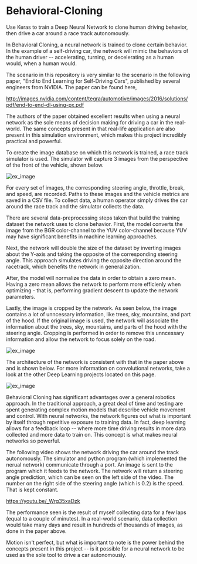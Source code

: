 # Behavioral-Cloning
Use Keras to train a Deep Neural Network to clone human driving behavior, then drive a car around a race track autonomously.

In Behavioral Cloning, a neural network is trained to clone certain behavior. In the example of a self-driving car, the network will mimic the behaviors of the human driver -- accelerating, turning, or decelerating as a human would, when a human would.

The scenario in this repository is very similar to the scenario in the following paper, "End to End Learning for Self-Driving Cars", published by several engineers from NVIDIA. The paper can be found here, 

http://images.nvidia.com/content/tegra/automotive/images/2016/solutions/pdf/end-to-end-dl-using-px.pdf

The authors of the paper obtained excellent results when using a neural network as the sole means of decision making for driving a car in the real-world. The same concepts present in that real-life application are also present in this simulation environment, which makes this project incredibly practical and powerful.

To create the image database on which this network is trained, a race track simulator is used. The simulator will capture 3 images from the perspective of the front of the vehicle, shown below. 

![ex_image](https://raw.github.com/Shawn-Ricardo/Behavioral-Cloning/master/image_store/3_images.png)

For every set of images, the corresponding steering angle, throttle, break, and speed, are recorded. Paths to these images and the vehicle metrics are saved in a CSV file. To collect data, a human operator simply drives the car around the race track and the simulator collects the data.

There are several data-preprocessing steps taken that build the training dataset the network uses to clone behavior. First, the model converts the image from the BGR color-channel to the YUV color-channel because YUV may have significant benefits in machine learning approaches. 

Next, the network will double the size of the dataset by inverting images about the Y-axis and taking the opposite of the corresponding steering angle. This approach simulates driving the opposite direction around the racetrack, which benefits the network in generalization. 

After, the model will normalize the data in order to obtain a zero mean. Having a zero mean allows the network to perform more efficienly when optimizing - that is, performing gradient descent to update the network parameters.

Lastly, the image is cropped by the network. As seen below, the image contains a lot of unncessary information, like trees, sky, mountains, and part of the hood. If the original image is used, the network will associate the information about the trees, sky, mountains, and parts of the hood with the steering angle. Cropping is performed in order to remove this unncessary information and allow the network to focus solely on the road.

![ex_image](https://raw.github.com/Shawn-Ricardo/Behavioral-Cloning/master/image_store/cropped.png)

The architecture of the network is consistent with that in the paper above and is shown below. For more information on convolutional networks, take a look at the other Deep Learning projects located on this page. 

![ex_image](https://raw.github.com/Shawn-Ricardo/Behavioral-Cloning/master/image_store/network_architecture.png)

Behavioral Cloning has significant advantages over a general robotics approach. In the traditional approach, a great deal of time and testing are spent generating complex motion models that describe vehicle movement and control. With neural networks, the network figures out what is important by itself through repetitive exposure to training data. In fact, deep learning allows for a feedback loop -- where more time driving results in more data collected and more data to train on. This concept is what makes neural networks so powerful.

The following video shows the network driving the car around the track autonomously. The simulator and python program (which implemented the nerual network) communicate through a port. An image is sent to the program which it feeds to the network. The network will return a steering angle prediction, which can be seen on the left side of the video. The number on the right side of the steering angle (which is 0.2) is the speed. That is kept constant. 

https://youtu.be/_Wrg35xaDzk

The performance seen is the result of myself collecting data for a few laps (equal to a couple of minutes). In a real-world scenario, data collection would take many days and result in hundreds of thousands of images, as done in the paper above. 

Motion isn't perfect, but what is important to note is the power behind the concepts present in this project -- is it possible for a neural network to be used as the sole tool to drive a car autonomously. 


